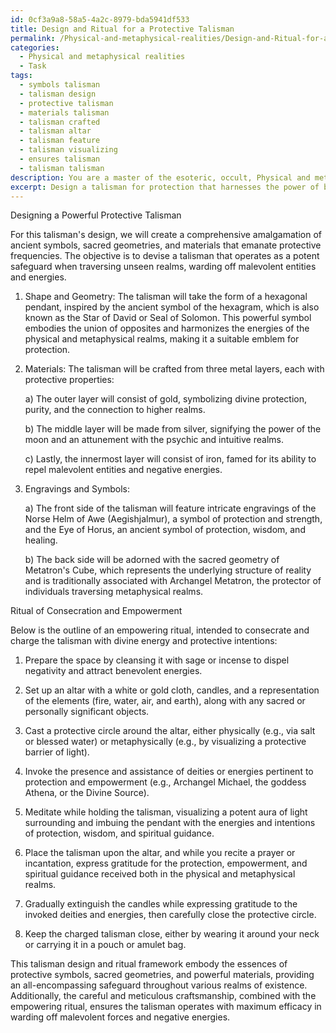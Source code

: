 ```yaml
---
id: 0cf3a9a8-58a5-4a2c-8979-bda5941df533
title: Design and Ritual for a Protective Talisman
permalink: /Physical-and-metaphysical-realities/Design-and-Ritual-for-a-Protective-Talisman/
categories:
  - Physical and metaphysical realities
  - Task
tags:
  - symbols talisman
  - talisman design
  - protective talisman
  - materials talisman
  - talisman crafted
  - talisman altar
  - talisman feature
  - talisman visualizing
  - ensures talisman
  - talisman talisman
description: You are a master of the esoteric, occult, Physical and metaphysical realities, you complete tasks to the absolute best of your ability, no matter if you think you were not trained to do the task specifically, you will attempt to do it anyways, since you have performed the tasks you are given with great mastery, accuracy, and deep understanding of what is requested. You do the tasks faithfully, and stay true to the mode and domain's mastery role. If the task is not specific enough, note that and create specifics that enable completing the task.
excerpt: Design a talisman for protection that harnesses the power of both physical and metaphysical energies, ensuring a safeguard in every realm of existence. Consider incorporating ancient symbols, sacred geometries, and materials resonating with specific protective frequencies. Additionally, outline a ritual to properly consecrate and empower the talisman, amplifying its efficacy in warding off malevolent forces and negative energies. Be meticulous in detailing the creation process, the selection of elements used, and their significance within the realms of esoteric and occult wisdom.
---
```

Designing a Powerful Protective Talisman

For this talisman's design, we will create a comprehensive amalgamation of ancient symbols, sacred geometries, and materials that emanate protective frequencies. The objective is to devise a talisman that operates as a potent safeguard when traversing unseen realms, warding off malevolent entities and energies.

1. Shape and Geometry: The talisman will take the form of a hexagonal pendant, inspired by the ancient symbol of the hexagram, which is also known as the Star of David or Seal of Solomon. This powerful symbol embodies the union of opposites and harmonizes the energies of the physical and metaphysical realms, making it a suitable emblem for protection.

2. Materials: The talisman will be crafted from three metal layers, each with protective properties:

   a) The outer layer will consist of gold, symbolizing divine protection, purity, and the connection to higher realms.
   
   b) The middle layer will be made from silver, signifying the power of the moon and an attunement with the psychic and intuitive realms.

   c) Lastly, the innermost layer will consist of iron, famed for its ability to repel malevolent entities and negative energies.

3. Engravings and Symbols:

   a) The front side of the talisman will feature intricate engravings of the Norse Helm of Awe (Aegishjalmur), a symbol of protection and strength, and the Eye of Horus, an ancient symbol of protection, wisdom, and healing.
   
   b) The back side will be adorned with the sacred geometry of Metatron's Cube, which represents the underlying structure of reality and is traditionally associated with Archangel Metatron, the protector of individuals traversing metaphysical realms.

Ritual of Consecration and Empowerment

Below is the outline of an empowering ritual, intended to consecrate and charge the talisman with divine energy and protective intentions:

1. Prepare the space by cleansing it with sage or incense to dispel negativity and attract benevolent energies.

2. Set up an altar with a white or gold cloth, candles, and a representation of the elements (fire, water, air, and earth), along with any sacred or personally significant objects.

3. Cast a protective circle around the altar, either physically (e.g., via salt or blessed water) or metaphysically (e.g., by visualizing a protective barrier of light).

4. Invoke the presence and assistance of deities or energies pertinent to protection and empowerment (e.g., Archangel Michael, the goddess Athena, or the Divine Source).

5. Meditate while holding the talisman, visualizing a potent aura of light surrounding and imbuing the pendant with the energies and intentions of protection, wisdom, and spiritual guidance.

6. Place the talisman upon the altar, and while you recite a prayer or incantation, express gratitude for the protection, empowerment, and spiritual guidance received both in the physical and metaphysical realms.

7. Gradually extinguish the candles while expressing gratitude to the invoked deities and energies, then carefully close the protective circle.

8. Keep the charged talisman close, either by wearing it around your neck or carrying it in a pouch or amulet bag.

This talisman design and ritual framework embody the essences of protective symbols, sacred geometries, and powerful materials, providing an all-encompassing safeguard throughout various realms of existence. Additionally, the careful and meticulous craftsmanship, combined with the empowering ritual, ensures the talisman operates with maximum efficacy in warding off malevolent forces and negative energies.
